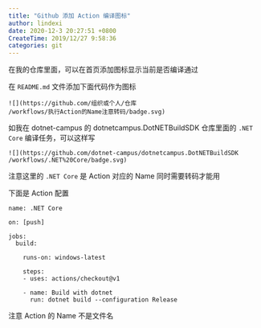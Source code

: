 ```yaml
---
title: "Github 添加 Action 编译图标"
author: lindexi
date: 2020-12-3 20:27:51 +0800
CreateTime: 2019/12/27 9:58:36
categories: git
---
```


在我的仓库里面，可以在首页添加图标显示当前是否编译通过

<!--more-->


<!-- CreateTime:2019/12/27 9:58:36 -->



在 `README.md` 文件添加下面代码作为图标

```
![](https://github.com/组织或个人/仓库
/workflows/执行Action的Name注意转码/badge.svg)
```

如我在 dotnet-campus 的 dotnetcampus.DotNETBuildSDK 仓库里面的 `.NET Core` 编译任务，可以这样写

```
![](https://github.com/dotnet-campus/dotnetcampus.DotNETBuildSDK
/workflows/.NET%20Core/badge.svg)
```

注意这里的 `.NET Core` 是 Action 对应的 Name 同时需要转码才能用

下面是 Action 配置

```
name: .NET Core

on: [push]

jobs:
  build:

    runs-on: windows-latest

    steps:
    - uses: actions/checkout@v1
 
    - name: Build with dotnet
      run: dotnet build --configuration Release
```

注意 Action 的 Name 不是文件名

